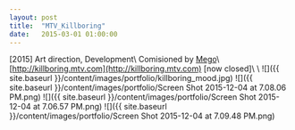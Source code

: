 ```yaml
---
layout: post
title:  "MTV_Killboring"
date:   2015-03-01 01:00:00
---
```


[2015] Art direction, Development\\
Comisioned by [Mego](http://mego.cl)\\
[http://killboring.mtv.com](http://killboring.mtv.com) [now closed]\\
\\
![]({{ site.baseurl }}/content/images/portfolio/killboring_mood.jpg)
![]({{ site.baseurl }}/content/images/portfolio/Screen Shot 2015-12-04 at 7.08.06 PM.png)
![]({{ site.baseurl }}/content/images/portfolio/Screen Shot 2015-12-04 at 7.06.57 PM.png)
![]({{ site.baseurl }}/content/images/portfolio/Screen Shot 2015-12-04 at 7.09.48 PM.png)